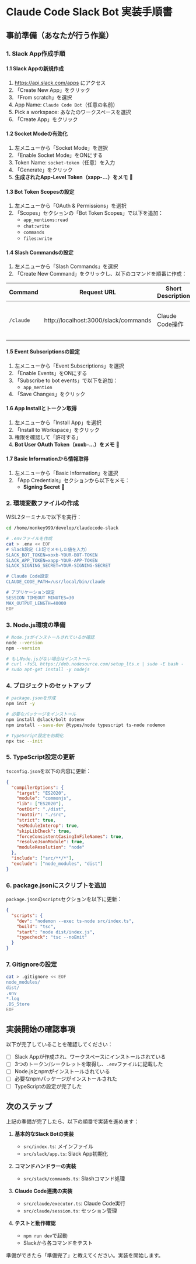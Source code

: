 # Claude Code Slack Bot 実装手順書

## 事前準備（あなたが行う作業）

### 1. Slack App作成手順

#### 1.1 Slack Appの新規作成
1. https://api.slack.com/apps にアクセス
2. 「Create New App」をクリック
3. 「From scratch」を選択
4. App Name: `Claude Code Bot`（任意の名前）
5. Pick a workspace: あなたのワークスペースを選択
6. 「Create App」をクリック

#### 1.2 Socket Modeの有効化
1. 左メニューから「Socket Mode」を選択
2. 「Enable Socket Mode」をONにする
3. Token Name: `socket-token`（任意）を入力
4. 「Generate」をクリック
5. **生成されたApp-Level Token（xapp-...）をメモ** 📝

#### 1.3 Bot Token Scopesの設定
1. 左メニューから「OAuth & Permissions」を選択
2. 「Scopes」セクションの「Bot Token Scopes」で以下を追加：
   - `app_mentions:read`
   - `chat:write`
   - `commands`
   - `files:write`

#### 1.4 Slash Commandsの設定
1. 左メニューから「Slash Commands」を選択
2. 「Create New Command」をクリックし、以下のコマンドを順番に作成：

| Command | Request URL | Short Description | Usage Hint |
|---------|-------------|-------------------|------------|
| `/claude` | http://localhost:3000/slack/commands | Claude Code操作 | start, prompt, status, restart, end |

#### 1.5 Event Subscriptionsの設定
1. 左メニューから「Event Subscriptions」を選択
2. 「Enable Events」をONにする
3. 「Subscribe to bot events」で以下を追加：
   - `app_mention`
4. 「Save Changes」をクリック

#### 1.6 App Installとトークン取得
1. 左メニューから「Install App」を選択
2. 「Install to Workspace」をクリック
3. 権限を確認して「許可する」
4. **Bot User OAuth Token（xoxb-...）をメモ** 📝

#### 1.7 Basic Informationから情報取得
1. 左メニューから「Basic Information」を選択
2. 「App Credentials」セクションから以下をメモ：
   - **Signing Secret** 📝

### 2. 環境変数ファイルの作成

WSL2ターミナルで以下を実行：

```bash
cd /home/monkey999/develop/claudecode-slack

# .envファイルを作成
cat > .env << EOF
# Slack設定（上記でメモした値を入力）
SLACK_BOT_TOKEN=xoxb-YOUR-BOT-TOKEN
SLACK_APP_TOKEN=xapp-YOUR-APP-TOKEN
SLACK_SIGNING_SECRET=YOUR-SIGNING-SECRET

# Claude Code設定
CLAUDE_CODE_PATH=/usr/local/bin/claude

# アプリケーション設定
SESSION_TIMEOUT_MINUTES=30
MAX_OUTPUT_LENGTH=40000
EOF
```

### 3. Node.js環境の準備

```bash
# Node.jsがインストールされているか確認
node --version
npm --version

# もしNode.jsがない場合はインストール
# curl -fsSL https://deb.nodesource.com/setup_lts.x | sudo -E bash -
# sudo apt-get install -y nodejs
```

### 4. プロジェクトのセットアップ

```bash
# package.jsonを作成
npm init -y

# 必要なパッケージをインストール
npm install @slack/bolt dotenv
npm install --save-dev @types/node typescript ts-node nodemon

# TypeScript設定を初期化
npx tsc --init
```

### 5. TypeScript設定の更新

`tsconfig.json`を以下の内容に更新：

```json
{
  "compilerOptions": {
    "target": "ES2020",
    "module": "commonjs",
    "lib": ["ES2020"],
    "outDir": "./dist",
    "rootDir": "./src",
    "strict": true,
    "esModuleInterop": true,
    "skipLibCheck": true,
    "forceConsistentCasingInFileNames": true,
    "resolveJsonModule": true,
    "moduleResolution": "node"
  },
  "include": ["src/**/*"],
  "exclude": ["node_modules", "dist"]
}
```

### 6. package.jsonにスクリプトを追加

`package.json`の`scripts`セクションを以下に更新：

```json
{
  "scripts": {
    "dev": "nodemon --exec ts-node src/index.ts",
    "build": "tsc",
    "start": "node dist/index.js",
    "typecheck": "tsc --noEmit"
  }
}
```

### 7. Gitignoreの設定

```bash
cat > .gitignore << EOF
node_modules/
dist/
.env
*.log
.DS_Store
EOF
```

## 実装開始の確認事項

以下が完了していることを確認してください：

- [ ] Slack Appが作成され、ワークスペースにインストールされている
- [ ] 3つのトークン/シークレットを取得し、`.env`ファイルに記載した
- [ ] Node.jsとnpmがインストールされている
- [ ] 必要なnpmパッケージがインストールされた
- [ ] TypeScriptの設定が完了した

## 次のステップ

上記の準備が完了したら、以下の順番で実装を進めます：

1. **基本的なSlack Botの実装**
   - `src/index.ts`: メインファイル
   - `src/slack/app.ts`: Slack App初期化

2. **コマンドハンドラーの実装**
   - `src/slack/commands.ts`: Slashコマンド処理

3. **Claude Code連携の実装**
   - `src/claude/executor.ts`: Claude Code実行
   - `src/claude/session.ts`: セッション管理

4. **テストと動作確認**
   - `npm run dev`で起動
   - Slackから各コマンドをテスト

準備ができたら「準備完了」と教えてください。実装を開始します。